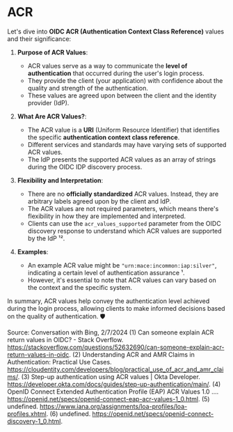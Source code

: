 # ACR

Let's dive into **OIDC ACR (Authentication Context Class Reference)** values and their significance:

1. **Purpose of ACR Values**:
   - ACR values serve as a way to communicate the **level of authentication** that occurred during the user's login process.
   - They provide the client (your application) with confidence about the quality and strength of the authentication.
   - These values are agreed upon between the client and the identity provider (IdP).

2. **What Are ACR Values?**:
   - The ACR value is a **URI** (Uniform Resource Identifier) that identifies the specific **authentication context class reference**.
   - Different services and standards may have varying sets of supported ACR values.
   - The IdP presents the supported ACR values as an array of strings during the OIDC IDP discovery process.

3. **Flexibility and Interpretation**:
   - There are no **officially standardized** ACR values. Instead, they are arbitrary labels agreed upon by the client and IdP.
   - The ACR values are not required parameters, which means there's flexibility in how they are implemented and interpreted.
   - Clients can use the `acr_values_supported` parameter from the OIDC discovery response to understand which ACR values are supported by the IdP ¹².

4. **Examples**:
   - An example ACR value might be `"urn:mace:incommon:iap:silver"`, indicating a certain level of authentication assurance ¹.
   - However, it's essential to note that ACR values can vary based on the context and the specific system.

In summary, ACR values help convey the authentication level achieved during the login process, allowing clients to make informed decisions based on the quality of authentication. 🛡️

Source: Conversation with Bing, 2/7/2024
(1) Can someone explain ACR return values in OIDC? - Stack Overflow. https://stackoverflow.com/questions/52632690/can-someone-explain-acr-return-values-in-oidc.
(2) Understanding ACR and AMR Claims in Authentication: Practical Use Cases. https://cloudentity.com/developers/blog/practical_use_of_acr_and_amr_claims/.
(3) Step-up authentication using ACR values | Okta Developer. https://developer.okta.com/docs/guides/step-up-authentication/main/.
(4) OpenID Connect Extended Authentication Profile (EAP) ACR Values 1.0 .... https://openid.net/specs/openid-connect-eap-acr-values-1_0.html.
(5) undefined. https://www.iana.org/assignments/loa-profiles/loa-profiles.xhtml.
(6) undefined. https://openid.net/specs/openid-connect-discovery-1_0.html.